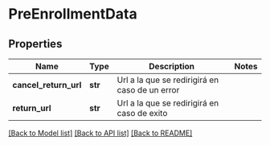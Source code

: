 # PreEnrollmentData

## Properties
Name | Type | Description | Notes
------------ | ------------- | ------------- | -------------
**cancel_return_url** | **str** | Url a la que se redirigirá en caso de un error | 
**return_url** | **str** | Url a la que se redirigirá en caso de exito | 

[[Back to Model list]](../README.md#documentation-for-models) [[Back to API list]](../README.md#documentation-for-api-endpoints) [[Back to README]](../README.md)

